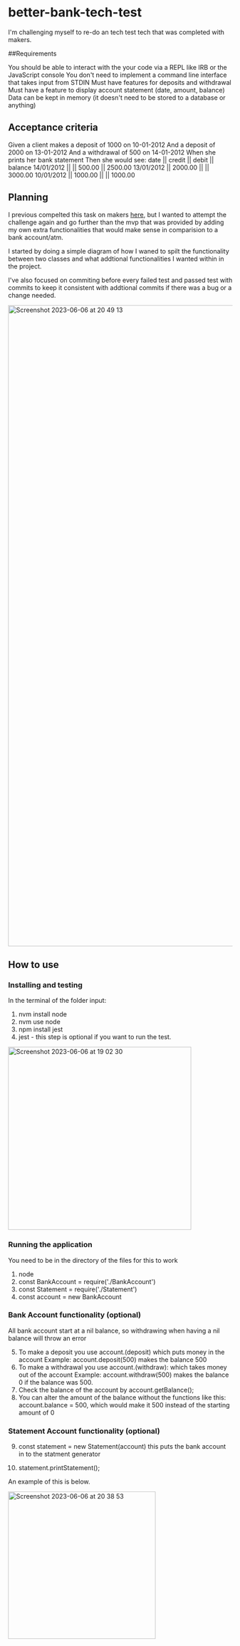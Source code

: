 # better-bank-tech-test
I'm challenging myself to re-do an tech test tech that was completed with makers.

##Requirements

You should be able to interact with the your code via a REPL like IRB or the JavaScript console
You don't need to implement a command line interface that takes input from STDIN
Must have features for deposits and withdrawal
Must have a feature to display account statement (date, amount, balance)
Data can be kept in memory (it doesn't need to be stored to a database or anything)

## Acceptance criteria


Given a client makes a deposit of 1000 on 10-01-2012 And a deposit of 2000 on 13-01-2012 And a withdrawal of 500 on 14-01-2012 When she prints her bank statement Then she would see:
date       || credit  || debit  || balance
14/01/2012 ||         || 500.00 || 2500.00
13/01/2012 || 2000.00 ||        || 3000.00
10/01/2012 || 1000.00 ||        || 1000.00

## Planning 

I previous compelted this task on makers [here]((https://github.com/ShaunFlood/bank-tech-test)), but I wanted to attempt the challenge again and go further than the mvp that was provided by adding my own extra functionalities that would make sense in comparision to a bank account/atm.

I started by doing a simple diagram of how I waned to spilt the functionality between two classes and what addtional functionalities I wanted within in the project.

I've also focused on commiting before every failed test and passed test with commits to keep it consistent with addtional commits if there was a bug or a change needed.

<img width="1440" alt="Screenshot 2023-06-06 at 20 49 13" src="https://github.com/ShaunFlood/better-bank-tech-test/assets/117595516/bd835218-3fc1-418b-b418-54b29f9bc7f7">

## How to use 

### Installing and testing

In the terminal of the folder input:
1) nvm install node
2) nvm use node
3) npm install jest
4) jest - this step is optional if you want to run the test.

<img width="411" alt="Screenshot 2023-06-06 at 19 02 30" src="https://github.com/ShaunFlood/better-bank-tech-test/assets/117595516/c66a8d86-3427-45a8-85f8-becdd764479a">

### Running the application

You need to be in the directory of the files for this to work

1) node
2) const BankAccount = require('./BankAccount')
3) const Statement = require('./Statement')
4) const account = new BankAccount

### Bank Account functionality (optional)

All bank account start at a nil balance, so withdrawing when having a nil balance will throw an error

5) To make a deposit you use account.(deposit) which puts money in the account
   Example: account.deposit(500) makes the balance 500
6) To make a withdrawal you use account.(withdraw): which takes money out of the account
    Example: account.withdraw(500) makes the balance 0 if the balance was 500.
7) Check the balance of the account by account.getBalance();
8) You can alter the amount of the balance without the functions like this:
    account.balance = 500, which would make it 500 instead of the starting amount of 0
    
### Statement Account functionality (optional)

9) const statement = new Statement(account) 
    this puts the bank account in to the statment generator
    
10) statement.printStatement();

An example of this is below.

<img width="331" alt="Screenshot 2023-06-06 at 20 38 53" src="https://github.com/ShaunFlood/better-bank-tech-test/assets/117595516/b1d48555-1e0c-426a-b611-b8f1720b79d9">
  
